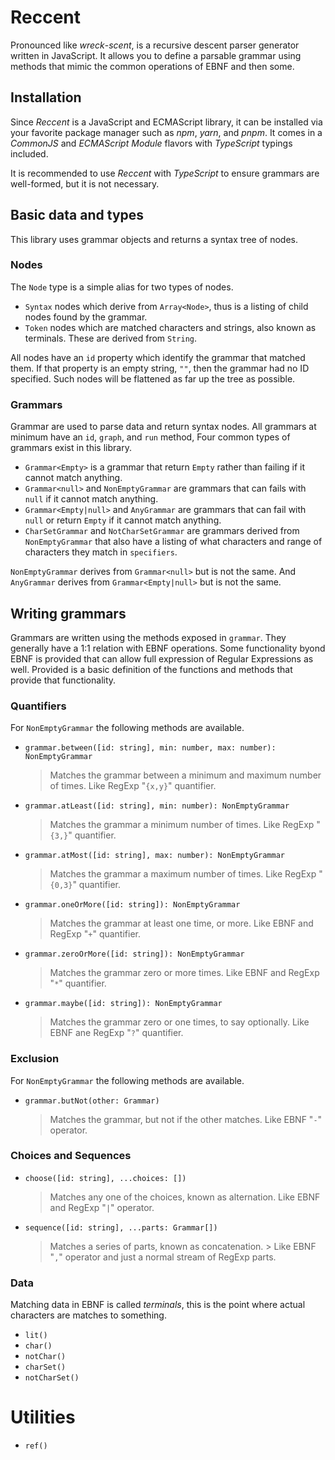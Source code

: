 # Reccent

Pronounced like _wreck_-_scent_, is a recursive descent parser generator written in JavaScript. It
allows you to define a parsable grammar using methods that mimic the common operations
of EBNF and then some.

## Installation

Since _Reccent_ is a JavaScript and ECMAScript library, it can be installed via your favorite
package manager such as _npm_, _yarn_, and _pnpm_. It comes in a _CommonJS_ and
_ECMAScript Module_ flavors with _TypeScript_ typings included.

It is recommended to use _Reccent_ with _TypeScript_ to ensure grammars are well-formed,
but it is not necessary.

## Basic data and types

This library uses grammar objects and returns a syntax tree of nodes.

### Nodes

The `Node` type is a simple alias for two types of nodes.

- `Syntax` nodes which derive from `Array<Node>`, thus
  is a listing of child nodes found by the grammar.
- `Token` nodes which are matched characters and strings,
  also known as terminals. These are derived from
  `String`.

All nodes have an `id` property which identify the grammar that matched
them. If that property is an empty string, `""`, then the grammar
had no ID specified. Such nodes will be flattened as far up the
tree as possible.

### Grammars

Grammar are used to parse data and return syntax nodes. All grammars
at minimum have an `id`, `graph`, and `run` method, Four
common types of grammars exist in this library.

- `Grammar<Empty>` is a grammar that return `Empty` rather than
  failing if it cannot match anything.
- `Grammar<null>` and `NonEmptyGrammar` are grammars that can
  fails with `null` if it cannot match anything.
- `Grammar<Empty|null>` and `AnyGrammar` are grammars that can
  fail with `null` or return `Empty` if it cannot match
  anything.
- `CharSetGrammar` and `NotCharSetGrammar` are grammars derived
  from `NonEmptyGrammar` that also have a listing of what
  characters and range of characters they match in
  `specifiers`.

`NonEmptyGrammar` derives from `Grammar<null>` but is not the same. And
`AnyGrammar` derives from `Grammar<Empty|null>` but is not the same.

## Writing grammars

Grammars are written using the methods exposed in `grammar`. They generally have a 1:1 relation
with EBNF operations. Some functionality byond EBNF is provided that can allow full
expression of Regular Expressions as well. Provided is a basic definition
of the functions and methods that provide that functionality.

### Quantifiers

For `NonEmptyGrammar` the following methods are available.

- `grammar.between([id: string], min: number, max: number): NonEmptyGrammar`
  > Matches the grammar between a minimum and maximum number of times.
  > Like RegExp "`{x,y}`" quantifier.
- `grammar.atLeast([id: string], min: number): NonEmptyGrammar`
  > Matches the grammar a minimum number of times.
  > Like RegExp "`{3,}`" quantifier.
- `grammar.atMost([id: string], max: number): NonEmptyGrammar`
  > Matches the grammar a maximum number of times.
  > Like RegExp "`{0,3}`" quantifier.
- `grammar.oneOrMore([id: string]): NonEmptyGrammar`
  > Matches the grammar at least one time, or more.
  > Like EBNF and RegExp "`+`" quantifier.
- `grammar.zeroOrMore([id: string]): NonEmptyGrammar`
  > Matches the grammar zero or more times.
  > Like EBNF and RegExp "`*`" quantifier.
- `grammar.maybe([id: string]): NonEmptyGrammar`
  > Matches the grammar zero or one times, to say optionally.
  > Like EBNF ane RegExp "`?`" quantifier.

### Exclusion

For `NonEmptyGrammar` the following methods are available.

- `grammar.butNot(other: Grammar)`
  > Matches the grammar, but not if the other matches.
  > Like EBNF "`-`" operator.

### Choices and Sequences

- `choose([id: string], ...choices: [])`
  > Matches any one of the choices, known as alternation.
  > Like EBNF and RegExp "`|`" operator.
- `sequence([id: string], ...parts: Grammar[])`
  > Matches a series of parts, known as concatenation. > Like EBNF "`,`"
  > operator and just a normal stream of RegExp parts.

### Data

Matching data in EBNF is called _terminals_, this is the point
where actual characters are matches to something.

- `lit()`
- `char()`
- `notChar()`
- `charSet()`
- `notCharSet()`

# Utilities

- `ref()`
